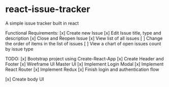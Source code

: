 # react-issue-tracker
A simple issue tracker built in react

Functional Requirements:
[x] Create new Issue
[x] Edit Issue title, type and description
[x] Close and Reopen Issue
[x] View list of all issues
[ ] Change the order of items in the list of issues
[ ] View a chart of open issues count by issue type

TODO:
[x] Bootstrap project using Create-React-App
[x] Create Header and Footer
[x] Wireframe UI Master UI
[x] Implement Login Modal
[x] Implement React Router
[x] Implement Redux
[x] Finish login and authentication flow

[x] Create body UI
